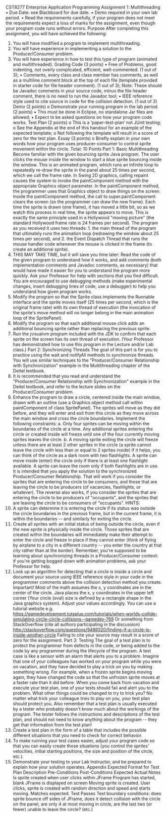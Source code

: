 CST8277 Enterprise Application Programming
Assignment 1: Multithreading
• Due Date: see Blackboard for due date.
• Demo required in your own lab period.
• Read the requirements carefully, if your program does not meet the requirements expect a loss of marks for the assignment, even though your program code runs without errors.
Purpose
After completing this assignment, you will have achieved the following:
1. You will have modified a program to implement multithreading.
2. You will have experience in implementing a solution to the Producer/Consumer problem.
3. You will have experience in how to test this type of program (animated and multithreaded).
Grading
Code (3 points)
• Free of Problems, good indenting, not overly complicated, efficient, well-commented. (1 out of 3);
• Comments, every class and class member has comments, as well as a multiline comment block at the top of each file (template provided in starter code for file header comment). (1 out of 3);
Note: These should be Javadoc comments in your source code, minus the file header comment, there is no need to run the Javadoc tool;
• IEEE reference style used to cite source in code for the collision detection. (1 out of 3)
Demo (2 points)
o Demonstrate your running program in the lab period. (2 points)
▪ This must be done in Eclipse, no standalone Jar files are allowed;
▪ Expect to be asked questions on how your program code works.
Test Plan (2 points)
o This is a ‘paper-test-plan’ not JUnit testing;
o See the Appendix at the end of this handout for an example of the expected template;
o Not following the template will result in a score of zero for the test plan.
Essay (3 points)
o Briefly explain in your own words how your program uses producer-consumer to control sprite movement within the circle.
Total: 10 Points
Part 1: Basic Multithreading
Become familiar with the given bouncing sprite Java program. The user clicks the mouse inside the window to start a blue sprite bouncing inside the window. This is an animated program, which runs an infinite loop to repeatedly re-draw the sprite in the panel about 25 times per second, which we call the frame rate. In Swing 2D graphics, calling repaint causes the system to invoke the paintComponent method with the appropriate Graphics object parameter. In the paintComponent method, the programmer uses that Graphics object to draw things on the screen. Inside the paintComponent method, the call to super.paintComponent clears the screen (so the programmer can draw the new frame). Each time the sprite is drawn (one frame), it has moved a little bit, so as we watch this process in real time, the sprite appears to move. This is exactly the same principle used in a Hollywood "moving picture" (the standard Hollywood frame rate is 24 frames per second).
The program as you received it uses two threads: 1. the main thread of the program that ultimately runs the animation loop (redrawing the window about 25 times per second), and 2. the Event Dispatch Thread that runs the mouse handler code whenever the mouse is clicked in the frame (to create an additional sprite).
1. THIS MAY TAKE TIME, but it will save you time later: Read the code of the given program to understand how it works, and add comments (both implementation comments and Javadoc comments, as necessary) that would have made it easier for you to understand the program more quickly. Ask your Professor for help with sections that you find difficult. You are encouraged to use debugging methods (make experimental changes, insert debugging lines of code, use a debugger) to help you understand how given program works.
2. Modify the program so that the Sprite class implements the Runnable interface and the sprite moves itself (25 times per second, which is the original frame rate) with its own thread of execution (the invocation of the sprite's move method will no longer belong in the main animation loop of the SpritePanel).
3. Modify the program so that each additional mouse click adds an additional bouncing sprite rather than replacing the previous sprite.
4. Run the jvisualvm program included with the JDK to confirm that each sprite on the screen has its own thread of execution. (Your Professor has demonstrated how to use this program in the Lecture and/or Lab class.)
Part 2: Synchronizing Threads
The goal of this part is for you to practice using the wait and notifyAll methods to synchronize threads. You will use similar techniques to the "Producer/Consumer Relationship with Synchronization" example in the Multithreading chapter of the Deitel textbook.
1. It is recommended that you read and understand the "Producer/Consumer Relationship with Synchronization" example in the Deitel textbook, and refer to the lecture slides on the Producer/Consumer problem.
2. Enhance the program to draw a circle, centered inside the main window, drawn with an outline (use a Graphics object method call within paintComponent of class SpritePanel). The sprites will move as they did before, and they will enter and exit from this circle as they move across the main window and cross the circle boundaries. Implement the following constraints:
a. Only four sprites can be moving within the boundaries of the circle at a time. Any additional sprites entering the circle or created inside will freeze until one of the four currently moving sprites leaves the circle.
b. A moving sprite exiting the circle will freeze unless there are at least 2 other sprites in the circle (a sprite cannot leave the circle with less than or equal to 2 sprites inside)
If it helps, you can think of the circle as a dark room with two flashlights. A sprite can move inside (enter) the circle only if there is at least one flashlight available. A sprite can leave the room only if both flashlights are in use.
It is intended that you apply the solution to the synchronized Producer/Consumer Relationship. That will work if you consider the sprites that are entering the circle to be consumers, and those that are leaving the circle to be producers (of vacancies, flashlights, or whatever). The reverse also works, if you consider the sprites that are entering the circle to be producers of "occupants", and the sprites that are leaving the circle to be consumers of "occupants".
HINTS:
1. A sprite can determine it is entering the circle if its status was outside the circle boundaries in the previous frame, but in the current frame, it is within the boundaries -- and similarly for exiting the circle.
2. Create all sprites with an initial status of being outside the circle, even if the new sprite is physically inside the circle. Those sprites that are created within the boundaries will immediately make their attempt to enter the circle and freeze in place if they cannot enter (think of flying by airplane to a city in a different country -- you enter the country at that city rather than at the border). Remember, you're supposed to be learning about synchronizing threads in a Producer/Consumer context: if you're getting bogged down with animation problems, ask your Professor for help.
3. Look up an algorithm for detecting that a circle is inside a circle and document your source using IEEE reference style in your code in the programmer comments above the collision detection method you create. Important! Most of the math assumes the x, y coordinates are in the center of the circle. Java places the x, y coordinates in the upper left corner (Your circle (oval) size is defined by a rectangle shape in the Java graphics system). Adjust your values accordingly.
You can use a tutorial website e.g. https://gamedevelopment.tutsplus.com/tutorials/when-worlds-collide-simulating-circle-circle-collisions--gamedev-769
Or something from StackOverflow (cite all authors participating in the discussion) http://stackoverflow.com/questions/9486520/finding-if-a-circle-is-inside-another-circle
Failing to cite your source may result in a score of zero for the assignment.
Part 3: Testing
The goal of a test plan is to protect the programmer from defects in the code, or being added to the code by any programmer during the lifecycle of the program. A test case is like a sensor with an alarm that alerts you to a problem. Imagine that one of your colleagues has worked on your program while you were on vacation, and they have decided to play a trick on you by making something wrong. For example, when a frozen sprite begins moving again, they have changed the code so that the unfrozen sprite moves at a faster rate than it did before. When you come back from vacation and execute your test plan, one of your tests should fail and alert you to the problem. What other things could be changed to try to trick you? No matter what trick your colleague tries to play on you, your test plan should protect you. Also remember that a test plan is usually executed by a tester who probably doesn't know much about the workings of the program. The tester follows the instructions and descriptions of the test plan, and should not need to know anything about the program -- they get that information from the test plan!
1. Create a test plan in the form of a table that includes the possible different situations that you need to check for correct behavior.
2. To make running your test cases easier, adjust your program code so that you can easily create those situations (you control the sprites' velocities, initial starting positions, the size and position of the circle, etc.).
3. Demonstrate your testing to your Lab Instructor, and be prepared to explain how your solution operates.
Appendix Expected Format for Test Plan
Description
Pre-Conditions
Post-Conditions
Expected
Actual
Notes
Is sprite created when user clicks within JFrame
Program has started, blank JFrame is displayed on screen
Moving sprite is created.
User clicks, sprite is created with random direction and speed and starts moving.
Matches expected.
Test Passes
Test boundary conditions: does sprite bounce off sides of JFrame, does it detect collision with the circle on the panel, are only 4 at most moving in circle, are the last two (or fewer) unable to leave the circle? (etc.)

